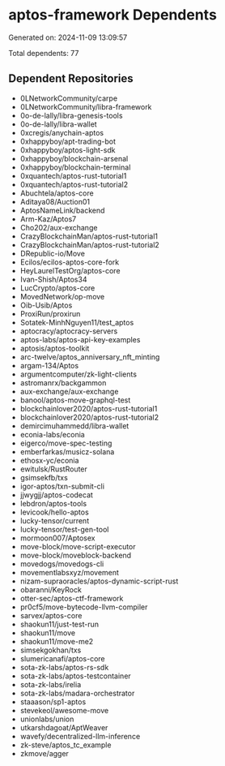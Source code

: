 # aptos-framework Dependents

Generated on: 2024-11-09 13:09:57

Total dependents: 77

## Dependent Repositories

- 0LNetworkCommunity/carpe
- 0LNetworkCommunity/libra-framework
- 0o-de-lally/libra-genesis-tools
- 0o-de-lally/libra-wallet
- 0xcregis/anychain-aptos
- 0xhappyboy/apt-trading-bot
- 0xhappyboy/aptos-light-sdk
- 0xhappyboy/blockchain-arsenal
- 0xhappyboy/blockchain-terminal
- 0xquantech/aptos-rust-tutorial1
- 0xquantech/aptos-rust-tutorial2
- Abuchtela/aptos-core
- Aditaya08/Auction01
- AptosNameLink/backend
- Arm-Kaz/Aptos7
- Cho202/aux-exchange
- CrazyBlockchainMan/aptos-rust-tutorial1
- CrazyBlockchainMan/aptos-rust-tutorial2
- DRepublic-io/Move
- Ecilos/ecilos-aptos-core-fork
- HeyLaurelTestOrg/aptos-core
- Ivan-Shish/Aptos34
- LucCrypto/aptos-core
- MovedNetwork/op-move
- Oib-Usib/Aptos
- ProxiRun/proxirun
- Sotatek-MinhNguyen11/test_aptos
- aptocracy/aptocracy-servers
- aptos-labs/aptos-api-key-examples
- aptosis/aptos-toolkit
- arc-twelve/aptos_anniversary_nft_minting
- argam-134/Aptos
- argumentcomputer/zk-light-clients
- astromanrx/backgammon
- aux-exchange/aux-exchange
- banool/aptos-move-graphql-test
- blockchainlover2020/aptos-rust-tutorial1
- blockchainlover2020/aptos-rust-tutorial2
- demircimuhammedd/libra-wallet
- econia-labs/econia
- eigerco/move-spec-testing
- emberfarkas/musicz-solana
- ethosx-yc/econia
- ewitulsk/RustRouter
- gsimsekfb/txs
- igor-aptos/txn-submit-cli
- jjwygjj/aptos-codecat
- lebdron/aptos-tools
- levicook/hello-aptos
- lucky-tensor/current
- lucky-tensor/test-gen-tool
- mormoon007/Aptosex
- move-block/move-script-executor
- move-block/moveblock-backend
- movedogs/movedogs-cli
- movementlabsxyz/movement
- nizam-supraoracles/aptos-dynamic-script-rust
- obaranni/KeyRock
- otter-sec/aptos-ctf-framework
- pr0cf5/move-bytecode-llvm-compiler
- sarvex/aptos-core
- shaokun11/just-test-run
- shaokun11/move
- shaokun11/move-me2
- simsekgokhan/txs
- slumericanafi/aptos-core
- sota-zk-labs/aptos-rs-sdk
- sota-zk-labs/aptos-testcontainer
- sota-zk-labs/irelia
- sota-zk-labs/madara-orchestrator
- staaason/sp1-aptos
- stevekeol/awesome-move
- unionlabs/union
- utkarshdagoat/AptWeaver
- wavefy/decentralized-llm-inference
- zk-steve/aptos_tc_example
- zkmove/agger
